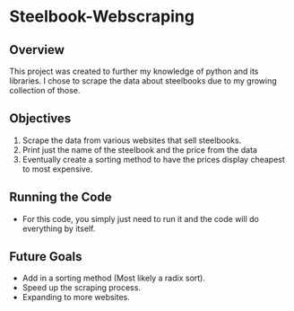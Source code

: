 # Steelbook-Webscraping
## Overview
This project was created to further my knowledge of python and its libraries. I chose to scrape the data about steelbooks due to my growing collection of those.

## Objectives
1. Scrape the data from various websites that sell steelbooks.
2. Print just the name of the steelbook and the price from the data
3. Eventually create a sorting method to have the prices display cheapest to most expensive.

## Running the Code
- For this code, you simply just need to run it and the code will do everything by itself.

## Future Goals
- Add in a sorting method (Most likely a radix sort).
- Speed up the scraping process.
- Expanding to more websites.
